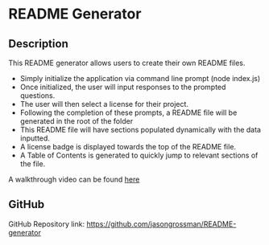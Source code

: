 # README Generator

## Description 

This README generator allows users to create their own README files.
* Simply initialize the application via command line prompt (node index.js)
* Once initialized, the user will input responses to the prompted questions.
* The user will then select a license for their project.
* Following the completion of these prompts, a README file will be generated in the root of the folder
* This README file will have sections populated dynamically with the data inputted.
* A license badge is displayed towards the top of the README file.
* A Table of Contents is generated to quickly jump to relevant sections of the file.

A walkthrough video can be found [here](READMEwalkthrough.webm)

## GitHub
GitHub Repository link:
https://github.com/jasongrossman/README-generator

